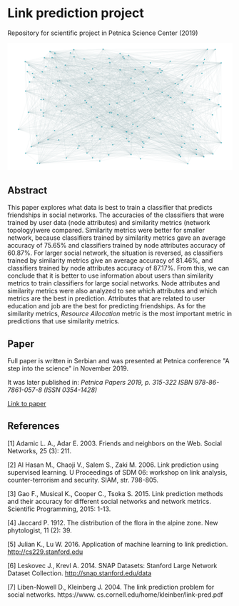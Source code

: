# Link prediction project
Repository for scientific project in Petnica Science Center (2019)

![](graph_414.png)

## Abstract

This paper explores what data is best to train a classifier that predicts friendships in social networks. The accuracies of the classifiers that were trained by user data (node attributes) and similarity metrics (network topology)were compared. Similarity metrics were better for smaller network, because classifiers trained by similarity metrics gave an average accuracy of 75.65% and classifiers trained by node attributes accuracy of 60.87%. For larger social network, the situation is reversed, as classifiers trained by similarity metrics give an average accuracy of 81.46%, and classifiers trained by node attributes accuracy of 87.17%. From this, we can conclude that it is better to use information about users than similarity metrics to train classifiers for large social networks. Node attributes and similarity metrics were also analyzed to see which attributes and which metrics are the best in prediction. Attributes that are related to user education and job are the best for predicting friendships. As for the similarity metrics, *Resource Allocation* metric is the most important metric in predictions that use similarity metrics.

## Paper

Full paper is written in Serbian and was presented at Petnica conference "A step into the science" in November 2019.

It was later published in: _Petnica Papers 2019, p. 315-322 ISBN 978-86-7861-057-8 (ISSN 0354-1428)_

[Link to paper](https://esveske.github.io/pdf/2019/PS78-Zb2019_I-RACh-NK.pdf)

## References

[1] Adamic L. A., Adar E. 2003. Friends and neighbors
on the Web. Social Networks, 25 (3): 211.

[2] Al Hasan M., Chaoji V., Salem S., Zaki M. 2006.
Link prediction using supervised learning. U
Proceedings of SDM 06: workshop on link analysis,
counter-terrorism and security. SIAM, str. 798-805.

[3] Gao F., Musical K., Cooper C., Tsoka S. 2015. Link
prediction methods and their accuracy for different
social networks and network metrics. Scientific
Programming, 2015: 1-13.

[4] Jaccard P. 1912. The distribution of the flora in the
alpine zone. New phytologist, 11 (2): 39.

[5] Julian K., Lu W. 2016. Application of machine
learning to link prediction. http://cs229.stanford.edu

[6] Leskovec J., Krevl A. 2014. SNAP Datasets:
Stanford Large Network Dataset Collection.
http://snap.stanford.edu/data

[7] Liben-Nowell D., Kleinberg J. 2004. The link
prediction problem for social networks. https://www.
cs.cornell.edu/home/kleinber/link-pred.pdf